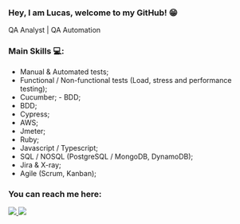 ### Hey, I am Lucas, welcome to my GitHub! :grin:

QA Analyst | QA Automation   

### Main Skills :computer::

- Manual & Automated tests;
- Functional / Non-functional tests (Load, stress and performance testing);
- Cucumber;  - BDD;
- BDD;
- Cypress;
- AWS;
- Jmeter;
- Ruby;
- Javascript / Typescript;
- SQL / NOSQL (PostgreSQL / MongoDB, DynamoDB);
- Jira & X-ray;
- Agile (Scrum, Kanban); 


### You can reach me here:

<p size=24px>
   <a href="mailto:lucasm030@gmail.com">
    <img src="https://img.shields.io/badge/Gmail-D14836?style=for-the-badge&logo=gmail&logoColor=white">
    </a> 
    
   <a href="https://www.linkedin.com/in/lucas-araujo-06065a16b/">
    <img src="https://img.shields.io/badge/LinkedIn-0077B5?style=for-the-badge&logo=linkedin&logoColor=white">
    </a> 
</p>


